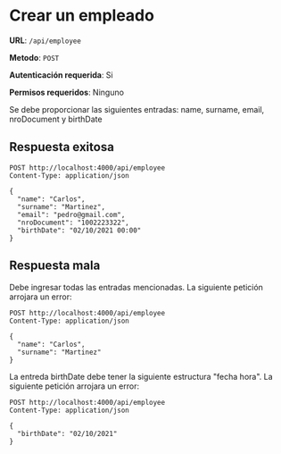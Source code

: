 # Crear un empleado

**URL**: `/api/employee`

**Metodo**: `POST`

**Autenticación requerida**: Si

**Permisos requeridos**: Ninguno

Se debe proporcionar las siguientes entradas: name, surname, email, nroDocument y birthDate

## Respuesta exitosa

```http
POST http://localhost:4000/api/employee
Content-Type: application/json

{
  "name": "Carlos",
  "surname": "Martinez",
  "email": "pedro@gmail.com",
  "nroDocument": "1002223322",
  "birthDate": "02/10/2021 00:00"
}
```

## Respuesta mala

Debe ingresar todas las entradas mencionadas. La siguiente petición arrojara un error:

```http
POST http://localhost:4000/api/employee
Content-Type: application/json

{
  "name": "Carlos",
  "surname": "Martinez"
}
```

La entreda birthDate debe tener la siguiente estructura "fecha hora". La siguiente petición arrojara un error:

```http
POST http://localhost:4000/api/employee
Content-Type: application/json

{
  "birthDate": "02/10/2021"
}
```
